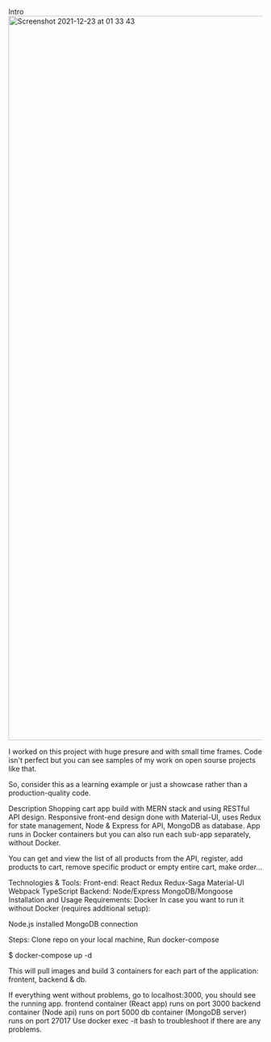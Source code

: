   Intro<img width="1437" alt="Screenshot 2021-12-23 at 01 33 43" src="https://user-images.githubusercontent.com/53382946/147166540-cdc3b25f-5b62-42d0-96ab-b4ea3c11beb9.png">

  
I worked on this project with huge presure and with small time frames. Code isn't perfect but you can see samples of my work on open sourse projects like that.

So, consider this as a learning example or just a showcase rather than a production-quality code.

  Description
Shopping cart app build with MERN stack and using RESTful API design. Responsive front-end design done with Material-UI, uses Redux for state management, Node & Express for API, MongoDB as database. App runs in Docker containers but you can also run each sub-app separately, without Docker.

You can get and view the list of all products from the API, register, add products to cart, remove specific product or empty entire cart, make order...

Technologies & Tools:
  Front-end:
  React
  Redux
  Redux-Saga
  Material-UI
  Webpack
  TypeScript
  Backend:
  Node/Express
  MongoDB/Mongoose
  Installation and Usage
  Requirements:
  Docker
In case you want to run it without Docker (requires additional setup):

  Node.js installed
  MongoDB connection
  
  Steps:
Clone repo on your local machine,
Run docker-compose

$ docker-compose up -d

This will pull images and build 3 containers for each part of the application: frontent, backend & db.

  If everything went without problems, go to localhost:3000, you should see the running app.
frontend container (React app) runs on port 3000
backend container (Node api) runs on port 5000
db container (MongoDB server) runs on port 27017
Use docker exec -it <container name> bash to troubleshoot if there are any problems.
